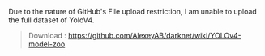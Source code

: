 Due to the nature of GitHub's File upload restriction,
I am unable to upload the full dataset of YoloV4.

> Download : https://github.com/AlexeyAB/darknet/wiki/YOLOv4-model-zoo